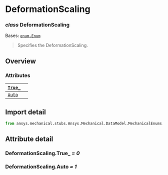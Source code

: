<a id="deformationscaling"></a>

# DeformationScaling

<a id="DeformationScaling"></a>

### *class* DeformationScaling

Bases: [`enum.Enum`](https://docs.python.org/3/library/enum.html#enum.Enum)

> Specifies the DeformationScaling.

> <!-- !! processed by numpydoc !! -->

<a id="overview"></a>

## Overview

### Attributes

| [`True_`](#DeformationScaling.True_)   |    |
|----------------------------------------|----|
| [`Auto`](#DeformationScaling.Auto)     |    |

<a id="import-detail"></a>

## Import detail

```python
from ansys.mechanical.stubs.Ansys.Mechanical.DataModel.MechanicalEnums.Graphics import DeformationScaling
```

<a id="attribute-detail"></a>

## Attribute detail

<a id="DeformationScaling.True_"></a>

### DeformationScaling.True_ *= 0*

<a id="DeformationScaling.Auto"></a>

### DeformationScaling.Auto *= 1*
